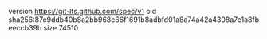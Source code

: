 version https://git-lfs.github.com/spec/v1
oid sha256:87c9ddb40b8a2bb968c66f1691b8adbfd01a8a74a42a4308a7e1a8fbeeccb39b
size 74510
